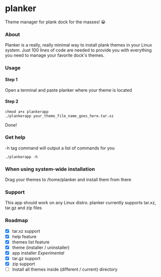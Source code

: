 # planker
Theme manager for plank dock for the masses! 😀️

### About
Planker is a really, really minimal way to install plank themes in your Linux system.
Just 100 lines of code are needed to provide you with everything you need to manage your favorite dock's themes.

### Usage
#### Step 1
Open a terminal and paste planker where your theme is located
#### Step 2
```
chmod a+x plankerapp
./plankerapp your_theme_file_name_goes_here.tar.xz
```
Done!

### Get help
-h tag command will output a list of commands for you
```
./plankerapp -h
```
### When using system-wide installation
Drag your themes to /home/planker and install them from there

### Support
This app should work on any Linux distro. 
planker currently supports tar.xz, tar.gz and zip files

### Roadmap
- [x] tar.xz support
- [x] help feature
- [x] themes list feature
- [x] theme (installer / uninstaller)
- [x] app installer *Experimental*
- [x] tar.gz support
- [x] zip support
- [ ] Install all themes inside (different / current) directory
